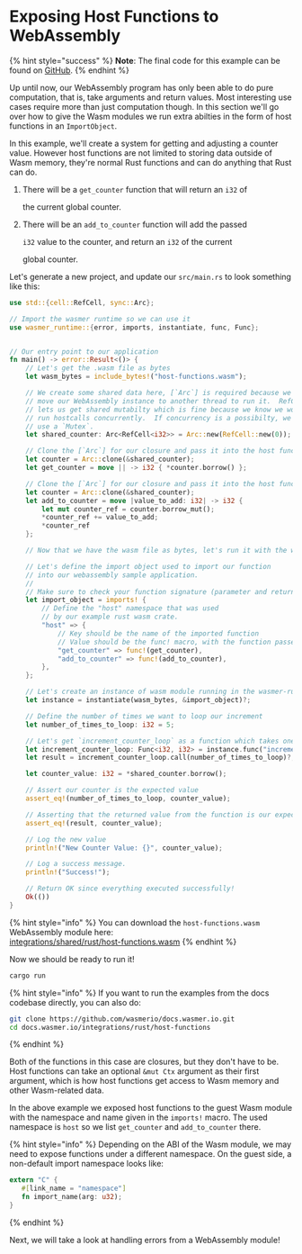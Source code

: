 # Exposing Host Functions to WebAssembly

{% hint style="success" %}
**Note**: The final code for this example can be found on [GitHub](https://github.com/wasmerio/docs.wasmer.io/tree/master/integrations/rust/examples/host-functions).
{% endhint %}

Up until now, our WebAssembly program has only been able to do pure computation, that is, take arguments and return values. Most interesting use cases require more than just computation though. In this section we'll go over how to give the Wasm modules we run extra abilties in the form of host functions in an `ImportObject`.

In this example, we'll create a system for getting and adjusting a counter value. However host functions are not limited to storing data outside of Wasm memory, they're normal Rust functions and can do anything that Rust can do.

1. There will be a `get_counter` function that will return an `i32` of

   the current global counter.

2. There will be an `add_to_counter` function will add the passed

   `i32` value to the counter, and return an `i32` of the current

   global counter.

Let's generate a new project, and update our `src/main.rs` to look something like this:

```rust
use std::{cell::RefCell, sync::Arc};

// Import the wasmer runtime so we can use it
use wasmer_runtime::{error, imports, instantiate, func, Func};


// Our entry point to our application
fn main() -> error::Result<()> {
    // Let's get the .wasm file as bytes
    let wasm_bytes = include_bytes!("host-functions.wasm");

    // We create some shared data here, [`Arc`] is required because we may
    // move our WebAssembly instance to another thread to run it.  RefCell
    // lets us get shared mutabilty which is fine because we know we won't
    // run hostcalls concurrently.  If concurrency is a possibilty, we'd have to
    // use a `Mutex`.
    let shared_counter: Arc<RefCell<i32>> = Arc::new(RefCell::new(0));

    // Clone the [`Arc`] for our closure and pass it into the host function
    let counter = Arc::clone(&shared_counter);
    let get_counter = move || -> i32 { *counter.borrow() };

    // Clone the [`Arc`] for our closure and pass it into the host function
    let counter = Arc::clone(&shared_counter);
    let add_to_counter = move |value_to_add: i32| -> i32 {
        let mut counter_ref = counter.borrow_mut();
        *counter_ref += value_to_add;
        *counter_ref
    };

    // Now that we have the wasm file as bytes, let's run it with the wasmer runtime

    // Let's define the import object used to import our function
    // into our webassembly sample application.
    //
    // Make sure to check your function signature (parameter and return types) carefully!
    let import_object = imports! {
        // Define the "host" namespace that was used
        // by our example rust wasm crate.
        "host" => {
            // Key should be the name of the imported function
            // Value should be the func! macro, with the function passed in.
            "get_counter" => func!(get_counter),
            "add_to_counter" => func!(add_to_counter),
        },
    };

    // Let's create an instance of wasm module running in the wasmer-runtime
    let instance = instantiate(wasm_bytes, &import_object)?;

    // Define the number of times we want to loop our increment
    let number_of_times_to_loop: i32 = 5;

    // Let's get `increment_counter_loop` as a function which takes one `i32` and returns one `i32`
    let increment_counter_loop: Func<i32, i32> = instance.func("increment_counter_loop")?;
    let result = increment_counter_loop.call(number_of_times_to_loop)?;

    let counter_value: i32 = *shared_counter.borrow();

    // Assert our counter is the expected value
    assert_eq!(number_of_times_to_loop, counter_value);

    // Asserting that the returned value from the function is our expected value.
    assert_eq!(result, counter_value);

    // Log the new value
    println!("New Counter Value: {}", counter_value);

    // Log a success message.
    println!("Success!");

    // Return OK since everything executed successfully!
    Ok(())
}
```

{% hint style="info" %}
You can download the `host-functions.wasm` WebAssembly module here:  
[integrations/shared/rust/host-functions.wasm](https://github.com/wasmerio/docs.wasmer.io/raw/master/integrations/shared/rust/host-functions.wasm)
{% endhint %}

Now we should be ready to run it!

```bash
cargo run
```

{% hint style="info" %}
If you want to run the examples from the docs codebase directly, you can also do:

```bash
git clone https://github.com/wasmerio/docs.wasmer.io.git
cd docs.wasmer.io/integrations/rust/host-functions
```
{% endhint %}

Both of the functions in this case are closures, but they don't have to be. Host functions can take an optional `&mut Ctx` argument as their first argument, which is how host functions get access to Wasm memory and other Wasm-related data.

In the above example we exposed host functions to the guest Wasm module with the namespace and name given in the `imports!` macro. The used namespace is `host` so we list `get_counter` and `add_to_counter` there.

{% hint style="info" %}
Depending on the ABI of the Wasm module, we may need to expose functions under a different namespace. On the guest side, a non-default import namespace looks like:

```rust
extern "C" {
   #[link_name = "namespace"]
   fn import_name(arg: u32);
}
```
{% endhint %}

Next, we will take a look at handling errors from a WebAssembly module!

